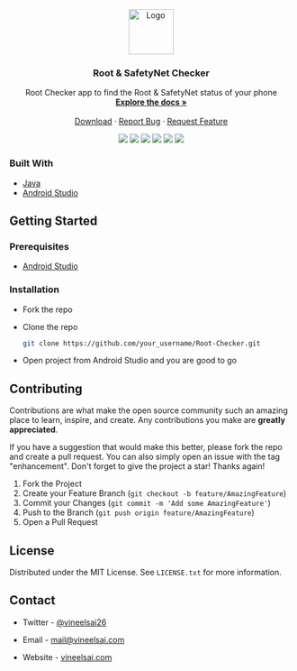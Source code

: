 <!-- PROJECT LOGO -->
<div align="center">
  <a href="https://github.com/VsTechDev/Root-Checker">
    <img src="https://raw.githubusercontent.com/VsTechDev/Root-Checker/master/app/src/main/res/drawable/root.png" alt="Logo" width="80" height="80">
  </a>

  <h3 align="center">	Root & SafetyNet Checker</h3>

  <p align="center">
    Root Checker app to find the Root & SafetyNet status of your phone
    <br />
    <a href="https://github.com/VsTechDev/Root-Checker"><strong>Explore the docs »</strong></a>
    <br />
    <br />
    <a href="https://play.google.com/store/apps/details?id=com.vs.rootchecker">Download</a>
    ·
    <a href="https://github.com/VsTechDev/Root-Checker/issues">Report Bug</a>
    ·
    <a href="https://github.com/VsTechDev/Root-Checker/issues">Request Feature</a>
  </p>
</div>

<p align="center">
  <a herf="https://github.com/VsTechDev/Root-Checker/graphs/contributors">
    <img src="https://img.shields.io/github/contributors/VsTechDev/Root-Checker" />
  </a>
  <a herf="https://github.com/VsTechDev/Root-Checker/network/members">
    <img src="https://img.shields.io/github/forks/VsTechDev/Root-Checker" />
  </a>
  <a herf="https://github.com/VsTechDev/Root-Checker/stargazers">
    <img src="https://img.shields.io/github/stars/VsTechDev/Root-Checker" />
  </a>
  <a herf="https://github.com/VsTechDev/Root-Checker/issues">
    <img src="https://img.shields.io/github/issues/VsTechDev/Root-Checker" />
  </a>
  <a herf="https://github.com/VsTechDev/Root-Checker/blob/master/LICENSE.txt">
    <img src="https://img.shields.io/github/license/VsTechDev/Root-Checker" />
  </a>
  <a herf="https://play.google.com/store/apps/details?id=com.vs.rootchecker">
    <img src="https://img.shields.io/endpoint?color=blue&url=https%3A%2F%2Fplayshields.herokuapp.com%2Fplay%3Fi%3Dcom.vs.rootchecker%26l%3DPlay%2520Store%26m%3D%24installs" />
  </a>
</p>

### Built With

* [Java](https://www.java.com)
* [Android Studio](https://developer.android.com/studio)

<!-- GETTING STARTED -->
## Getting Started

### Prerequisites

* [Android Studio](https://developer.android.com/studio)

### Installation

* Fork the repo
* Clone the repo

   ```sh
   git clone https://github.com/your_username/Root-Checker.git
   ```

* Open project from Android Studio and you are good to go

<!-- CONTRIBUTING -->
## Contributing

Contributions are what make the open source community such an amazing place to learn, inspire, and create. Any contributions you make are **greatly appreciated**.

If you have a suggestion that would make this better, please fork the repo and create a pull request. You can also simply open an issue with the tag "enhancement".
Don't forget to give the project a star! Thanks again!

1. Fork the Project
2. Create your Feature Branch (`git checkout -b feature/AmazingFeature`)
3. Commit your Changes (`git commit -m 'Add some AmazingFeature'`)
4. Push to the Branch (`git push origin feature/AmazingFeature`)
5. Open a Pull Request

<!-- LICENSE -->
## License

Distributed under the MIT License. See `LICENSE.txt` for more information.

<!-- CONTACT -->
## Contact

* Twitter - [@vineelsai26](https://twitter.com/vineelsai26)

* Email - mail@vineelsai.com

* Website - [vineelsai.com](https://vineelsai.com)
